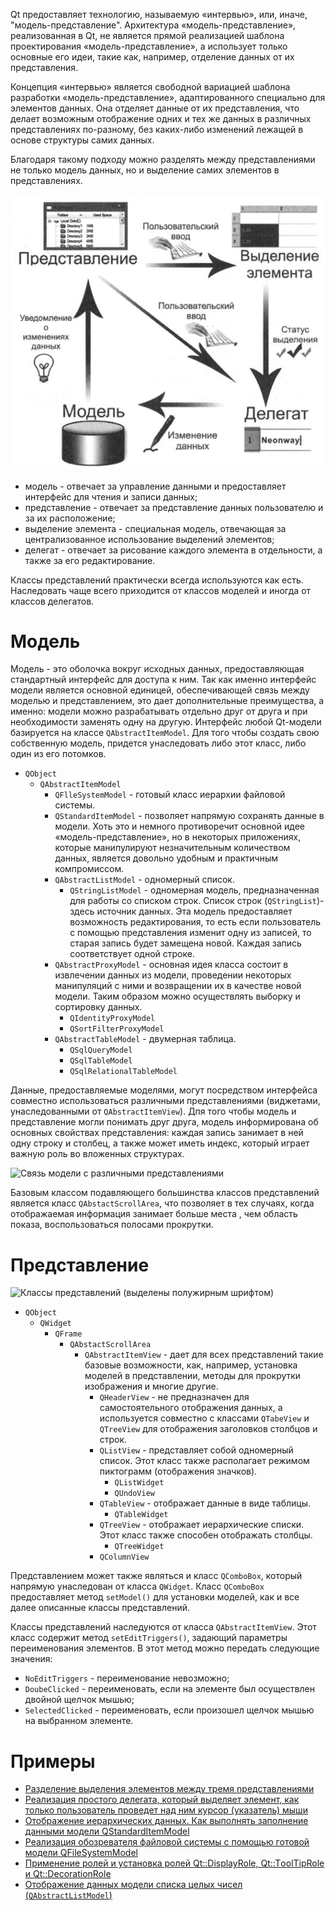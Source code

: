 Qt предоставляет технологию, называемую «интервью», или, иначе,
"модель-представление". Архитектура «модель-представление», реализованная в Qt,
не является прямой реализацией шаблона проектирования «модель-представление», а
использует только основные его идеи, такие как, например, отделение данных от их
представления.

Концепция «интервью» является свободной вариацией шаблона разработки «модель-представление»,
адаптированного специально для элементов данных. Она отделяет данные
от их представления, что делает возможным отображение одних и тех же данных в различных
представлениях по-разному, без каких-либо изменений лежащей в основе структуры
самих данных.

Благодаря такому подходу можно разделять между представлениями не только модель данных,
но и выделение самих элементов в представлениях.

![Взаимодействие компонентов «интервью»](img/model-view.png)

- модель - отвечает за управление данными и предоставляет интерфейс для чтения и записи данных;
- представление - отвечает за представление данных пользователю и за их расположение;
- выделение элемента - специальная модель, отвечающая за централизованное использование выделений элементов;
- делегат - отвечает за рисование каждого элемента в отдельности, а также за его редактирование.

Классы представлений практически всегда используются как есть. Наследовать чаще всего
приходится от классов моделей и иногда от классов делегатов.

# Модель

Модель - это оболочка вокруг исходных данных, предоставляющая стандартный
интерфейс для доступа к ним. Так как именно интерфейс модели является основной
единицей, обеспечивающей связь между моделью и представлением, это дает
дополнительные преимущества, а именно: модели можно разрабатывать отдельно друг
от друга и при необходимости заменять одну на другую. Интерфейс любой Qt-модели
базируется на классе ```QAbstractItemМodel```. Для того чтобы создать свою собственную
модель, придется унаследовать либо этот класс, либо один из его потомков.

- ```QObject```
  - ```QAbstractItemModel```
    - ```QFlleSystemModel``` - готовый класс иерархии файловой системы.
    - ```QStandardItemModel``` - позволяет напрямую сохранять данные в модели. Хоть это и немного противоречит основной идее «модель-представление», но в некоторых приложениях, которые манипулируют незначительным количеством данных, является довольно удобным и практичным компромиссом.
    - ```QAbstractListModel``` - одномерный список.
      - ```QStringListModel``` - одномерная модель, предназначенная для работы со списком строк. Список строк (```QStringList```)- здесь источник данных. Эта модель предоставляет возможность редактирования, то есть если пользователь с помощью представления изменит одну из записей, то старая запись будет замещена новой. Каждая запись соответствует одной строке.
    - ```QAbstractProxyModel``` - основная идея класса состоит в извлечении данных из модели, проведении некоторых манипуляций с ними и возвращении их в качестве новой модели. Таким образом можно осуществлять выборку и сортировку данных.
      - ```QIdentityProxyModel```
      - ```QSortFilterProxyModel```
    - ```QAbstractТableModel``` - двумерная таблица.
      - ```QSqlQueryModel```
      - ```QSqlTableModel```
      - ```QSqlRelationalТableModel```

Данные, предоставляемые моделями, могут посредством интерфейса совместно
использоваться различными представлениями (виджетами, унаследованными от
```QAbstractItemView```). Дпя того чтобы модель и представление могли понимать друг
друга, модель информирована об основных свойствах представления: каждая запись
занимает в ней одну строку и столбец, а также может иметь индекс, который играет
важную роль во вложенных структурах.

![Связь модели с различными представлениями](img/model-view-interface.png)

Базовым классом подавляющего большинства классов представлений является класс
```QAbstactScrollArea```, что позволяет в тех случаях, когда отображаемая информация
занимает больше места , чем область показа, воспользоваться полосами прокрутки.

# Представление

![Классы представлений (выделены полужирным шрифтом)](img/view-hierarchy.png)

- ```QObject```
  - ```QWidget```
    - ```QFrame```
      - ```QAbstactScrollArea```
        - ```QAbstractItemView``` - дает для всех представлений такие базовые возможности, как, например, установка моделей в представлении, методы для прокрутки изображения и многие другие.
          - ```QHeaderView``` - не предназначен для самостоятельного отображения данных, а используется совместно с классами ```QTabeView``` и ```QTreeView``` для отображения заголовков столбцов и строк.
          - ```QListView``` - представляет собой одномерный список. Этот класс также располагает режимом пиктограмм (отображения значков).
            - ```QListWidget```
            - ```QUndoView```
          - ```QTableView``` - отображает данные в виде таблицы.
            - ```QTableWidget```
          - ```QTreeView``` - отображает иерархические списки. Этот класс также способен отображать столбцы.
            - ```QTreeWidget```
          - ```QColumnView```

Представлением может также являться и класс ```QComboBox```, который напрямую
унаследован от класса ```QWidget```. Класс ```QComboBox``` предоставляет метод ```setModel()```
для установки моделей, как и все далее описанные классы представлений.

Классы представлений наследуются от класса ```QAbstractItemView```. Этот класс
содержит метод ```setEditTriggers()```, задающий параметры переименования элементов.
В этот метод можно передать следующие значения:

- ```NoEditTriggers``` - переименование невозможно;
- ```DoubeClicked``` - переименовать, если на элементе был осуществлен двойной щелчок мышью;
- ```SelectedClicked``` - переименовать, если произошел щелчок мышью на выбранном элементе.

# Примеры

- [Разделение выделения элементов между тремя nредставлениями](el-sel)
- [Реализация простого делеrата, который выделяет элемент, как только пользователь проведет над ним курсор (указатель) мыши](smpl-del)
- [Отображение иерархических данных. Как выполнять заполнение данными модели QStandardItemМodel](hierarchical-data)
- [Реализация обозревателя файловой системы с помощью готовой модели QFileSystemМodel](file-system-explorer)
- [Применение ролей и установка ролей Qt::DisplayRole, Qt::TооlTipRole и Qt::DecorationRole](roles)
- [Отображение данных модели списка целых чисел (```QAbstractListModel```)](custom-model-int)
